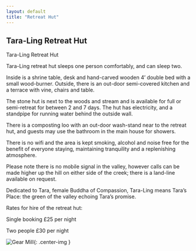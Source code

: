 ```yaml
---
layout: default
title: "Retreat Hut"
---
```


## Tara-Ling Retreat Hut

Tara-Ling Retreat Hut

Tara-Ling retreat hut sleeps one person comfortably, and can sleep two. 

Inside is a shrine table, desk and hand-carved wooden 4’ double bed with a small wood-burner. Outside, there is an out-door semi-covered kitchen and a terrace with vine, chairs and table.

The stone hut is next to the woods and stream and is available for full or semi-retreat for between 2 and 7 days. The hut has electricity, and a standpipe for running water behind the outside wall.

There is a composting loo with an out-door wash-stand near to the retreat hut, and guests may use the bathroom in the main house for showers.

There is no wifi and the area is kept smoking, alcohol and noise free for the benefit of everyone staying, maintaining tranquility and a replenishing atmosphere.

Please note there is no mobile signal in the valley, however calls can be made higher up the hill on either side of the creek; there is a land-line available on request.

Dedicated to Tara, female Buddha of Compassion, Tara-Ling means Tara’s Place: the green of the valley echoing Tara’s promise.

Rates for hire of the retreat hut:

Single booking £25 per night

Two people £30 per night


![Gear Mill](/assets/images/gallery/hut.jpg "hut"){: .center-img }
